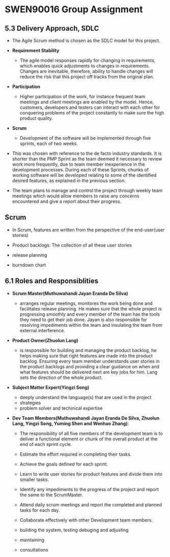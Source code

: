 # SWEN90016 Group Assignment

## 5.3 Delivery Approach, SDLC
+ The Agile Scrum method is chosen as the SDLC model for this project. 

+ **Requirement Stability**
	- The agile model responses rapidly for changing in requirements, which enables quick adjustments to changes in requirements. Changes are inevitable, therefore, ability to handle changes will reduce the risk that this project off tracks from the original plan.

+ **Participation**
	- Higher participation of the work, for instance frequent team meetings and client meetings are enabled by the model. Hence, customers, developers and testers can interact with each other for conquering problems of the project constantly to make sure the high product quality.

+ **Scrum**
	- Development of the software will be implemented through five sprints, each of two weeks. 

+ This was chosen with reference to the de facto industry standards. It is shorter than the PMP Sprint as the team deemed it necessary to review work more frequently, due to team member inexperience in the development processes. During each of these Sprints, chunks of working software will be developed relating to some of the identified desired features, as explained in the previous section. 

+ The team plans to manage and control the project through weekly team meetings which would allow members to raise any concerns encountered and give a report about their progress.


## Scrum
+ In Scrum, features are written from the perspective of the end-user(user stories)
+ Product backlogs: The collection of all these user stories

+ release planning
+ burndown chart




## 6.1 Roles and Responsiblities

+ **Scrum Master(Muthuwahandi Jayan Eranda De Silva)**
	- arranges regular meetings, monitores the work being done and facilitates release planning. He makes sure that the whole project is progressing smoothly and every member of the team has the tools they need to get their job done. Jayan is also responsible for resolving impediments within the team and insulating the team from external interference. 

+ **Product Owner(Zhuolun Lang)**
	- is responsible for building and managing the product backlog, he helps making sure that right features are made into the product backlog. Ensuring every team member understands user stories in the product backlogs and providing a clear guidance on when and what features should be delivered next are key jobs for him. Lang sets the direction of the whole product.

+ **Subject Matter Expert(Yingzi Song)**
	- deeply understand the language(s) that are used in the project
	- strategies
	- problem solver and techinical expertise

+ **Dev Team Members(Muthuwahandi Jayan Eranda De Silva, Zhuolun Lang, Yingzi Song, Yuming Shen and Wenhao Zhang)**:
	- The responsibility of all five members of the development team is to deliver a functional element or chunk of the overall product at the end of each sprint cycle.

	- Estimate the effort required in completing their tasks.
	- Achieve the goals defined for each sprint.
	- Learn to write user stories for product features and divide them into smaller tasks.
	- Identify any impediments to the progress of the project and report the same to the ScrumMaster.
	- Attend daily scrum meetings and report the completed and planned tasks for each day.
	- Collaborate effectively with other Development team members.
	- building the system, testing debuging and adjusting
	- maintaining
	- consultations







